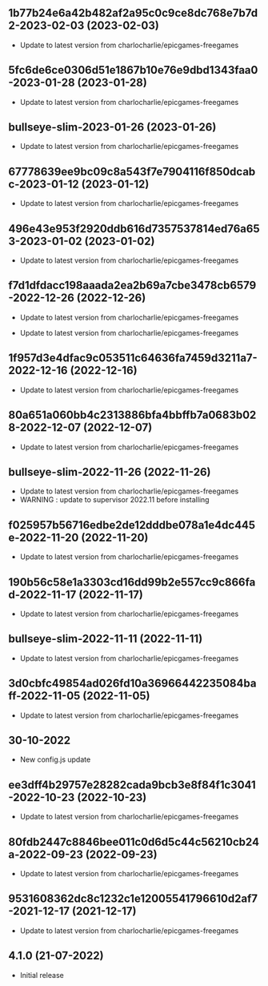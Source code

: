 
## 1b77b24e6a42b482af2a95c0c9ce8dc768e7b7d2-2023-02-03 (2023-02-03)
- Update to latest version from charlocharlie/epicgames-freegames

## 5fc6de6ce0306d51e1867b10e76e9dbd1343faa0-2023-01-28 (2023-01-28)
- Update to latest version from charlocharlie/epicgames-freegames

## bullseye-slim-2023-01-26 (2023-01-26)
- Update to latest version from charlocharlie/epicgames-freegames

## 67778639ee9bc09c8a543f7e7904116f850dcabc-2023-01-12 (2023-01-12)
- Update to latest version from charlocharlie/epicgames-freegames

## 496e43e953f2920ddb616d7357537814ed76a653-2023-01-02 (2023-01-02)
- Update to latest version from charlocharlie/epicgames-freegames

## f7d1dfdacc198aaada2ea2b69a7cbe3478cb6579-2022-12-26 (2022-12-26)
- Update to latest version from charlocharlie/epicgames-freegames

- Update to latest version from charlocharlie/epicgames-freegames

## 1f957d3e4dfac9c053511c64636fa7459d3211a7-2022-12-16 (2022-12-16)
- Update to latest version from charlocharlie/epicgames-freegames

## 80a651a060bb4c2313886bfa4bbffb7a0683b028-2022-12-07 (2022-12-07)
- Update to latest version from charlocharlie/epicgames-freegames

## bullseye-slim-2022-11-26 (2022-11-26)
- Update to latest version from charlocharlie/epicgames-freegames
- WARNING : update to supervisor 2022.11 before installing

## f025957b56716edbe2de12dddbe078a1e4dc445e-2022-11-20 (2022-11-20)
- Update to latest version from charlocharlie/epicgames-freegames

## 190b56c58e1a3303cd16dd99b2e557cc9c866fad-2022-11-17 (2022-11-17)
- Update to latest version from charlocharlie/epicgames-freegames

## bullseye-slim-2022-11-11 (2022-11-11)
- Update to latest version from charlocharlie/epicgames-freegames

## 3d0cbfc49854ad026fd10a36966442235084baff-2022-11-05 (2022-11-05)
- Update to latest version from charlocharlie/epicgames-freegames
## 30-10-2022

- New config.js update

## ee3dff4b29757e28282cada9bcb3e8f84f1c3041-2022-10-23 (2022-10-23)

- Update to latest version from charlocharlie/epicgames-freegames

## 80fdb2447c8846bee011c0d6d5c44c56210cb24a-2022-09-23 (2022-09-23)

- Update to latest version from charlocharlie/epicgames-freegames

## 9531608362dc8c1232c1e12005541796610d2af7-2021-12-17 (2021-12-17)

- Update to latest version from charlocharlie/epicgames-freegames

## 4.1.0 (21-07-2022)

- Initial release

